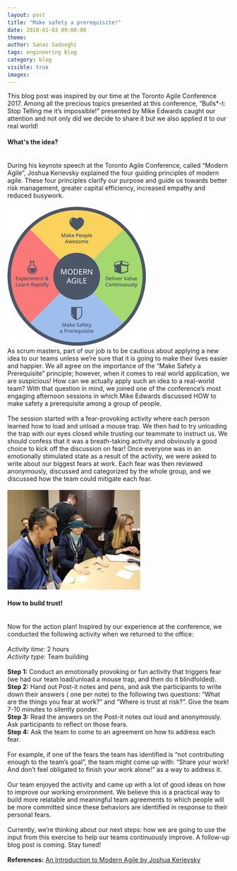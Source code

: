 ```yaml
---
layout: post
title: "Make safety a prerequisite!"
date: 2018-01-03 09:00:00
theme:
author: Sanaz Sadooghi
tags: engineering blog
category: blog
visible: true
images:
---
```

This blog post was inspired by our time at the Toronto Agile Conference 2017. Among all the precious topics presented at this conference, “Bulls*-t: Stop Telling me it’s impossible!” presented by Mike Edwards caught our attention and not only did we decide to share it but we also applied it to our real world!
<br/>

<!--more-->
<h4>What's the idea?</h4>
<br/>
During his keynote speech at the Toronto Agile Conference, called “Modern Agile”, Joshua Kerievsky explained the four guiding principles of modern agile. These four principles clarify our purpose and guide us towards better risk management, greater capital efficiency, increased empathy and reduced busywork.
<br/><br/>
<img src="/assets/img/blog/Safety-Picture1.png">
<br/>
As scrum masters, part of our job is to be cautious about applying a new idea to our teams unless we’re sure that it is going to make their lives easier and happier. We all agree on the importance of the “Make Safety a Prerequisite” principle; however, when it comes to real world application, we are suspicious! How can we actually apply such an idea to a real-world team? With that question in mind, we joined one of the conference’s most engaging afternoon sessions in which Mike Edwards discussed HOW to make safety a prerequisite among a group of people.
<br/><br/>
The session started with a fear-provoking activity where each person learned how to load and unload a mouse trap. We then had to try unloading the trap with our eyes closed while trusting our teammate to instruct us. We should confess that it was a breath-taking activity and obviously a good choice to kick off the discussion on fear! Once everyone was in an emotionally stimulated state as a result of the activity, we were asked to write about our biggest fears at work. Each fear was then reviewed anonymously, discussed and categorized by the whole group, and we discussed how the team could mitigate  each fear.
<br/><br/>
<img src="/assets/img/blog/Safety-Picture2.png">
<br/>
<h4>How to build trust!</h4>
<br/>
Now for the action plan! Inspired by our experience at the conference, we conducted the following activity when we returned to the office:
<br/><br/>
<em>Activity time:</em> 2 hours<br/>
<em>Activity type:</em> Team building
<br/><br/>
<b>Step 1:</b> Conduct an emotionally provoking or fun activity that triggers fear (we had our team load/unload a mouse trap, and then do it blindfolded).<br/>
<b>Step 2:</b> Hand out Post-it notes and pens, and ask the participants to write down their answers ( one per note) to the following two questions: “What are the things you fear at work?” and “Where is trust at risk?”. Give the team 7-10 minutes to silently ponder. <br/>
<b>Step 3:</b> Read the answers on the Post-it notes out loud and anonymously. Ask participants to reflect on those fears. <br/>
<b>Step 4:</b> Ask the team to come to an agreement on how to address each fear.<br/><br/>
For example, if one of the fears the team has identified is “not contributing enough to the team’s goal”, the team might come up with: “Share your work! And don’t feel obligated to finish your work alone!” as a way to address it.
<br/><br/>
Our team enjoyed the activity and came up with a lot of good ideas on how to improve our working environment. We believe this is a practical way to build more relatable and meaningful team agreements to which people will be more committed since these behaviors are identified in response to their personal fears.
<br/><br/>
Currently, we’re thinking about our next steps: how we are going to use the input from this exercise to help our teams continuously improve. A follow-up blog post is coming. Stay tuned!
<br/><br/>
<b>References:</b> <a href="https://www.frontrowagile.com/blog/posts/109-the-fear-and-vulnerability-retrospective">An Introduction to Modern Agile by Joshua Kerievsky</a>
<br/><br/>

